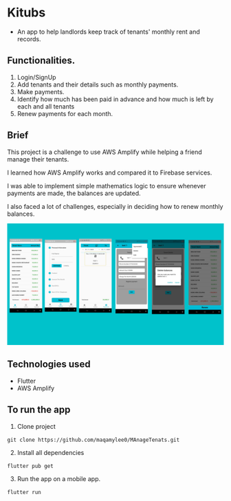 
# Kitubs 
- An app to help landlords keep track of tenants' monthly rent and records.

## Functionalities.
1. Login/SignUp
2. Add tenants and their details such as monthly payments.
3. Make payments.
4. Identify how much has been paid in advance and how much is left by each and all tenants
5. Renew payments for each month.

## Brief

This project is a challenge to use AWS Amplify while helping a friend manage their tenants.

I learned how AWS Amplify works and compared it to Firebase services.

I was able to implement simple mathematics logic to ensure whenever payments are made, the balances are updated.

I also faced a lot of challenges, especially in deciding how to renew monthly balances.



![datfri](https://github.com/maqamylee0/MAnageTenats/blob/master/tenantapp.png)

## Technologies used
- Flutter
- AWS Amplify
  

## To run the app
1. Clone project
  ```
  git clone https://github.com/maqamylee0/MAnageTenats.git
  
  ```
2. Install all dependencies
  ```
  flutter pub get
  
  ```
3. Run the app on a mobile app.
 ```
 flutter run
   
 ```

